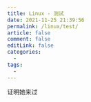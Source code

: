 ```yaml
---
title: Linux - 测试
date: 2021-11-25 21:39:56
permalink: /linux/test/
article: false
comment: false
editLink: false
categories:
  - 
tags: 
  - 
---
```


证明她来过